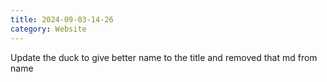 ```yaml
---
title: 2024-09-03-14-26
category: Website
---
```


Update the duck to give better name to the title and removed that md from name 